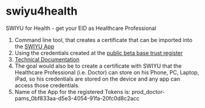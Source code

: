 # swiyu4health
SWIYU for Health - get your EID as Healthcare Professional

1. Command line tool, that creates a certificate that can be imported into the [SWIYU App](https://apps.apple.com/ch/app/swiyu/id6737259614?uo=2)
2. Using the credentials created at the [public beta base trust register](https://portal.trust-infra.swiyu-int.admin.ch/)
3. [Technical Documentation](https://swiyu-admin-ch.github.io/)
4. The goal would also be to create a certificate with SWIYU that the Healthcare Professional (i.e. Doctor) can store on his Phone, PC, Laptop, iPad, so his credentials are stored on the device and any app can access those credentials.
5. Name of the App for the registered Tokens is: prod_doctor-pams_0bf833aa-d5e3-4054-91fa-20fc0d8c2acc

